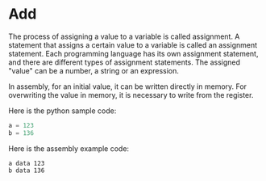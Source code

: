 # Add

The process of assigning a value to a variable is called assignment. A statement that assigns a certain value to a
variable is called an assignment statement. Each programming language has its own assignment statement, and there are
different types of assignment statements. The assigned "value" can be a number, a string or an expression.

In assembly, for an initial value, it can be written directly in memory. For overwriting the value in memory, it is
necessary to write from the register.

Here is the python sample code:

```python
a = 123
b = 136
```

Here is the assembly example code:

```text
a data 123
b data 136
```

